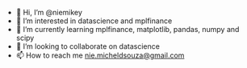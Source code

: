 - 👋 Hi, I’m @niemikey
- 👀 I’m interested in datascience and mplfinance 
- 🌱 I’m currently learning mplfinance, matplotlib, pandas, numpy and scipy
- 💞️ I’m looking to collaborate on datascience
- 📫 How to reach me nie.micheldsouza@gmail.com

<!---
niemikey/niemikey is a ✨ special ✨ repository because its `README.md` (this file) appears on your GitHub profile.
You can click the Preview link to take a look at your changes.
--->
